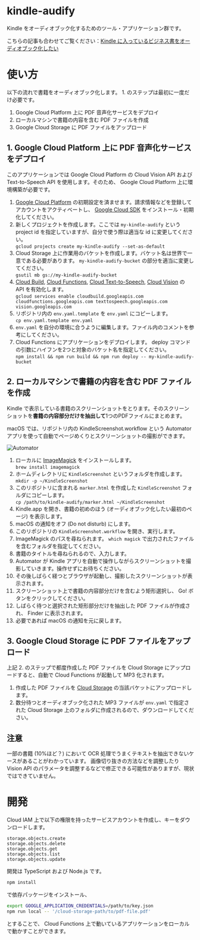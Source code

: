 # kindle-audify

Kindle をオーディオブック化するためのツール・アプリケーション群です。

こちらの記事も合わせてご覧ください：[Kindle に入っているビジネス書をオーディオブック化したい](https://zenn.dev/daimatz/articles/6723653fc73aca)

# 使い方

以下の流れで書籍をオーディオブック化します。 1. のステップは最初に一度だけ必要です。

1. Google Cloud Platform 上に PDF 音声化サービスをデプロイ
2. ローカルマシンで書籍の内容を含む PDF ファイルを作成
3. Google Cloud Storage に PDF ファイルをアップロード

## 1. Google Cloud Platform 上に PDF 音声化サービスをデプロイ

このアプリケーションでは Google Cloud Platform の Cloud Vision API および Text-to-Speech API を使用します。そのため、 Google Cloud Platform 上に環境構築が必要です。

1. [Google Cloud Platform](https://console.cloud.google.com/) の初期設定を済ませます。請求情報などを登録してアカウントをアクティベートし、 [Google Cloud SDK](https://cloud.google.com/sdk/docs/downloads-interactive) をインストール・初期化してください。
2. 新しくプロジェクトを作成します。ここでは `my-kindle-audify` という project id を指定していますが、自分で使う際は適当な id に変更してください。<br />`gcloud projects create my-kindle-audify --set-as-default`
3. Cloud Storage 上に作業用のバケットを作成します。バケット名は世界で一意である必要があります。 `my-kindle-audify-bucket` の部分を適当に変更してください。<br />`gsutil mb gs://my-kindle-audify-bucket`
4. [Cloud Build](https://console.cloud.google.com/cloud-build/), [Cloud Functions](https://console.cloud.google.com/functions/), [Cloud Text-to-Speech](https://cloud.google.com/text-to-speech), [Cloud Vision](https://cloud.google.com/vision) の API を有効化します。<br />`gcloud services enable cloudbuild.googleapis.com cloudfunctions.googleapis.com texttospeech.googleapis.com vision.googleapis.com`
5. リポジトリ内の `env.yaml.template` を `env.yaml` にコピーします。<br />`cp env.yaml.template env.yaml`
6. `env.yaml` を自分の環境に合うように編集します。ファイル内のコメントを参考にしてください。
7. Cloud Functions にアプリケーションをデプロイします。 deploy コマンドの引数にハイフンを2つと対象のバケット名を指定してください。<br />`npm install && npm run build && npm run deploy -- my-kindle-audify-bucket`

## 2. ローカルマシンで書籍の内容を含む PDF ファイルを作成

Kindle で表示している書籍のスクリーンショットをとります。そのスクリーンショットを**書籍の内容部分だけを抽出して**1つのPDFファイルにまとめます。

macOS では、リポジトリ内の KindleScreenshot.workflow という Automator アプリを使って自動でページめくりとスクリーンショットの撮影ができます。

![Automator](https://raw.githubusercontent.com/daimatz/kindle-audify/master/automator.gif)

1. ローカルに [ImageMagick](https://imagemagick.org/) をインストールします。<br />`brew install imagemagick`
2. ホームディレクトリに `KindleScreenshot` というフォルダを作成します。<br />`mkdir -p ~/KindleScreenshot`
3. このリポジトリに含まれる `marker.html` を作成した `KindleScreenshot` フォルダにコピーします。<br />`cp /path/to/kindle-audify/marker.html ~/KindleScreenshot`
4. Kindle.app を開き、書籍の初めのほう (オーディオブック化したい最初のページ) を表示します。
5. macOS の通知をオフ (Do not disturb) にします。
6. このリポジトリの `KindleScreenshot.workflow` を開き、実行します。
7. ImageMagick のパスを尋ねられます。 `which magick` で出力されたファイルを含むフォルダを指定してください。
8. 書籍のタイトルを尋ねられるので、入力します。
9. Automator が Kindle アプリを自動で操作しながらスクリーンショットを撮影していきます。操作せずにお待ちください。
10. その後しばらく経つとブラウザが起動し、撮影したスクリーンショットが表示されます。
11. スクリーンショット上で書籍の内容部分だけを含むよう矩形選択し、 Go! ボタンをクリックしてください。
12. しばらく待つと選択された矩形部分だけを抽出した PDF ファイルが作成され、 Finder に表示されます。
13. 必要であれば macOS の通知を元に戻します。

## 3. Google Cloud Storage に PDF ファイルをアップロード

上記 2. のステップで都度作成した PDF ファイルを Cloud Storage にアップロードすると、自動で Cloud Functions が起動して MP3 化されます。

1. 作成した PDF ファイルを [Cloud Storage](https://console.cloud.google.com/storage/browser/) の当該バケットにアップロードします。
2. 数分待つとオーディオブック化された MP3 ファイルが `env.yaml` で指定された Cloud Storage 上のフォルダに作成されるので、ダウンロードしてください。

## 注意

一部の書籍 (10%ほど？) において OCR 処理でうまくテキストを抽出できないケースがあることがわかっています。
画像切り抜きの方法などを調整したり Vision API のパラメータを調整するなどで修正できる可能性がありますが、現状ではできていません。

# 開発

Cloud IAM 上で以下の権限を持ったサービスアカウントを作成し、キーをダウンロードします。

```
storage.objects.create
storage.objects.delete
storage.objects.get
storage.objects.list
storage.objects.update
```

開発は TypeScript および Node.js です。

```sh
npm install
```

で依存パッケージをインストール、

```sh
export GOOGLE_APPLICATION_CREDENTIALS=/path/to/key.json
npm run local -- '/cloud-storage-path/to/pdf-file.pdf'
```

とすることで、 Cloud Functions 上で動いているアプリケーションをローカルで動かすことができます。
